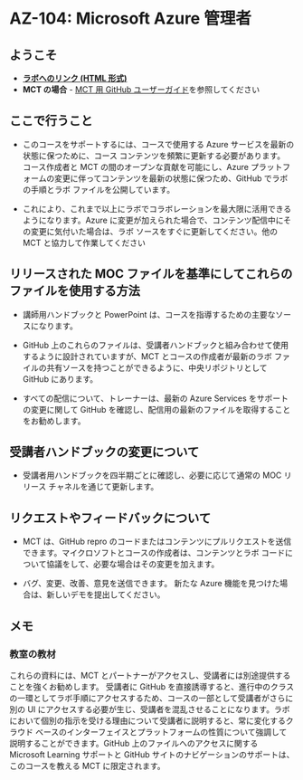 ﻿# AZ-104: Microsoft Azure 管理者

## ようこそ

- **[ラボへのリンク (HTML 形式)](https://microsoftlearning.github.io/AZ-104JA-MicrosoftAzureAdministrator/)**
- **MCT の場合** - [MCT 用 GitHub ユーザーガイド](https://microsoftlearning.github.io/MCT-User-Guide-JA/)を参照してください

## ここで行うこと

- このコースをサポートするには、コースで使用する Azure サービスを最新の状態に保つために、コース コンテンツを頻繁に更新する必要があります。 コース作成者と MCT の間のオープンな貢献を可能にし、Azure プラットフォームの変更に伴ってコンテンツを最新の状態に保つため、GitHub でラボの手順とラボ ファイルを公開しています。

- これにより、これまで以上にラボでコラボレーションを最大限に活用できるようになります。Azure に変更が加えられた場合で、コンテンツ配信中にその変更に気付いた場合は、ラボ ソースをすぐに更新してください。他の MCT と協力して作業してください

## リリースされた MOC ファイルを基準にしてこれらのファイルを使用する方法

- 講師用ハンドブックと PowerPoint は、コースを指導するための主要なソースになります。

- GitHub 上のこれらのファイルは、受講者ハンドブックと組み合わせて使用するように設計されていますが、MCT とコースの作成者が最新のラボ ファイルの共有ソースを持つことができるように、中央リポジトリとして GitHub にあります。

- すべての配信について、トレーナーは、最新の Azure Services をサポートの変更に関して GitHub を確認し、配信用の最新のファイルを取得することをお勧めします。

## 受講者ハンドブックの変更について

- 受講者用ハンドブックを四半期ごとに確認し、必要に応じて通常の MOC リリース チャネルを通じて更新します。

## リクエストやフィードバックについて

- MCT は、GitHub repro のコードまたはコンテンツにプルリクエストを送信できます。マイクロソフトとコースの作成者は、コンテンツとラボ コードについて協議をして、必要な場合はその変更を加えます。

- バグ、変更、改善、意見を送信できます。 新たな Azure 機能を見つけた場合は、新しいデモを提出してください。

## メモ

### 教室の教材

これらの資料には、MCT とパートナーがアクセスし、受講者には別途提供することを強くお勧めします。 受講者に GitHub を直接誘導すると、進行中のクラスの一環としてラボ手順にアクセスするため、コースの一部として受講者がさらに別の UI にアクセスする必要が生じ、受講者を混乱させることになります。ラボにおいて個別の指示を受ける理由について受講者に説明すると、常に変化するクラウド ベースのインターフェイスとプラットフォームの性質について強調して説明することができます。GitHub 上のファイルへのアクセスに関する Microsoft Learning サポートと GitHub サイトのナビゲーションのサポートは、このコースを教える MCT に限定されます。
